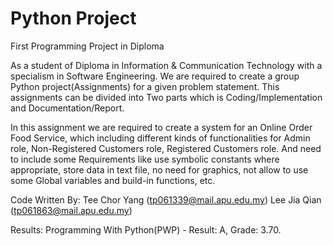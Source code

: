 # Python Project
 First Programming Project in Diploma

As a student of Diploma in Information & Communication Technology with a specialism in Software Engineering.
We are required to create a group Python project(Assignments) for a given problem statement.
This assignments can be divided into Two parts which is Coding/Implementation and Documentation/Report.

In this assignment we are required to create a system for an Online Order Food Service, which including different kinds of functionalities for Admin role, Non-Registered Customers role, Registered Customers role. And need to include some Requirements like use symbolic constants where appropriate, store data in text file, no need for graphics, not allow to use some Global variables and build-in functions, etc.

Code Written By:
Tee Chor Yang (tp061339@mail.apu.edu.my)
Lee Jia Qian (tp061863@mail.apu.edu.my)


Results: Programming With Python(PWP) - Result: A, Grade: 3.70.